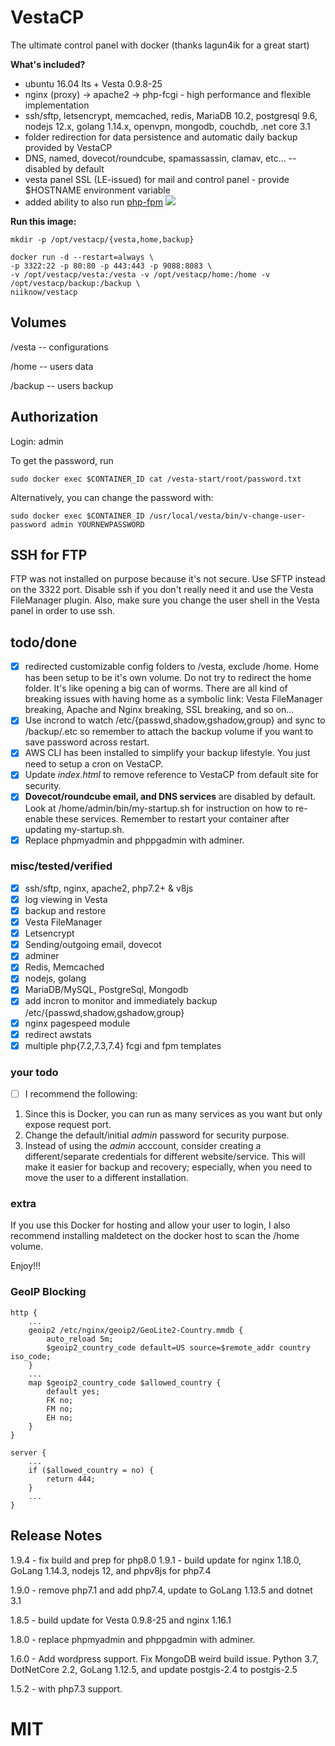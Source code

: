# VestaCP
The ultimate control panel with docker (thanks lagun4ik for a great start)

<b>What's included?</b>
* ubuntu 16.04 lts + Vesta 0.9.8-25
* nginx (proxy) -> apache2 -> php-fcgi - high performance and flexible implementation
* ssh/sftp, letsencrypt, memcached, redis, MariaDB 10.2, postgresql 9.6, nodejs 12.x, golang 1.14.x, openvpn, mongodb, couchdb, .net core 3.1
* folder redirection for data persistence and automatic daily backup provided by VestaCP
* DNS, named, dovecot/roundcube, spamassassin, clamav, etc... -- disabled by default
* vesta panel SSL (LE-issued) for mail and control panel - provide $HOSTNAME environment variable
* added ability to also run [php-fpm](https://github.com/niiknow/vestacp/blob/master/docs/php-fpm.md)
![](https://raw.githubusercontent.com/niiknow/vestacp/master/docs/images/php-fpm.png?raw=true)

<b>Run this image:</b>
```
mkdir -p /opt/vestacp/{vesta,home,backup}

docker run -d --restart=always \
-p 3322:22 -p 80:80 -p 443:443 -p 9088:8083 \
-v /opt/vestacp/vesta:/vesta -v /opt/vestacp/home:/home -v /opt/vestacp/backup:/backup \
niiknow/vestacp
```

## Volumes
/vesta  -- configurations

/home   -- users data

/backup -- users backup

## Authorization
Login: admin

To get the password, run

`sudo docker exec $CONTAINER_ID cat /vesta-start/root/password.txt`

Alternatively, you can change the password with:
```
sudo docker exec $CONTAINER_ID /usr/local/vesta/bin/v-change-user-password admin YOURNEWPASSWORD
```

## SSH for FTP
FTP was not installed on purpose because it's not secure.  Use SFTP instead on the 3322 port.  Disable ssh if you don't really need it and use the Vesta FileManager plugin.  Also, make sure you change the user shell in the Vesta panel in order to use ssh.

## todo/done
- [x] redirected customizable config folders to /vesta, exclude /home.  Home has been setup to be it's own volume.  Do not try to redirect the home folder.  It's like opening a big can of worms.  There are all kind of breaking issues with having home as a symbolic link: Vesta FileManager breaking, Apache and Nginx breaking, SSL breaking, and so on...
- [x] Use incrond to watch /etc/{passwd,shadow,gshadow,group} and sync to /backup/.etc so remember to attach the backup volume if you want to save password across restart.
- [x] AWS CLI has been installed to simplify your backup lifestyle.  You just need to setup a cron on VestaCP.
- [x] Update *index.html* to remove reference to VestaCP from default site for security.
- [x] **Dovecot/roundcube email, and DNS services** are disabled by default.  Look at /home/admin/bin/my-startup.sh for instruction on how to re-enable these services.  Remember to restart your container after updating my-startup.sh.
- [x] Replace phpmyadmin and phppgadmin with adminer.

### misc/tested/verified
- [x] ssh/sftp, nginx, apache2, php7.2+ & v8js 
- [x] log viewing in Vesta
- [x] backup and restore
- [x] Vesta FileManager
- [x] Letsencrypt
- [x] Sending/outgoing email, dovecot
- [x] adminer
- [x] Redis, Memcached
- [x] nodejs, golang
- [x] MariaDB/MySQL, PostgreSql, Mongodb
- [x] add incron to monitor and immediately backup /etc/{passwd,shadow,gshadow,group}
- [x] nginx pagespeed module
- [x] redirect awstats
- [x] multiple php{7.2,7.3,7.4} fcgi and fpm templates

### your todo
- [ ] I recommend the following:

1. Since this is Docker, you can run as many services as you want but only expose request port.
2. Change the default/initial *admin* password for security purpose.
3. Instead of using the *admin* acccount, consider creating a different/separate credentials for different website/service.  This will make it easier for backup and recovery; especially, when you need to move the user to a different installation.

### extra
If you use this Docker for hosting and allow your user to login, I also recommend installing maldetect on the docker host to scan the /home volume.

Enjoy!!!

### GeoIP Blocking
```
http {
    ...
    geoip2 /etc/nginx/geoip2/GeoLite2-Country.mmdb {
        auto_reload 5m;
        $geoip2_country_code default=US source=$remote_addr country iso_code;
    }
    ...
    map $geoip2_country_code $allowed_country {
        default yes;
        FK no;
        FM no;
        EH no;
    }
}

server {
    ...
    if ($allowed_country = no) {
        return 444;
    }
    ...
}
```


## Release Notes
1.9.4 - fix build and prep for php8.0
1.9.1 - build update for nginx 1.18.0, GoLang 1.14.3, nodejs 12, and phpv8js for php7.4

1.9.0 - remove php7.1 and add php7.4, update to GoLang 1.13.5 and dotnet 3.1

1.8.5 - build update for Vesta 0.9.8-25 and nginx 1.16.1

1.8.0 - replace phpmyadmin and phppgadmin with adminer.

1.6.0 - Add wordpress support.  Fix MongoDB weird build issue.  Python 3.7, DotNetCore 2.2, GoLang 1.12.5, and update postgis-2.4 to postgis-2.5

1.5.2 - with php7.3 support.

# MIT
